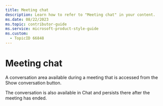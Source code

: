 ```yaml
---
title: Meeting chat
description: Learn how to refer to "Meeting chat" in your content.
ms.date: 08/22/2023
ms.topic: contributor-guide
ms.service: microsoft-product-style-guide
ms.custom:
  - TopicID 66848
---
```



# Meeting chat

A conversation area available during a meeting that is accessed from the Show conversation button. 

The conversation is also available in Chat and persists there after the meeting has ended.

